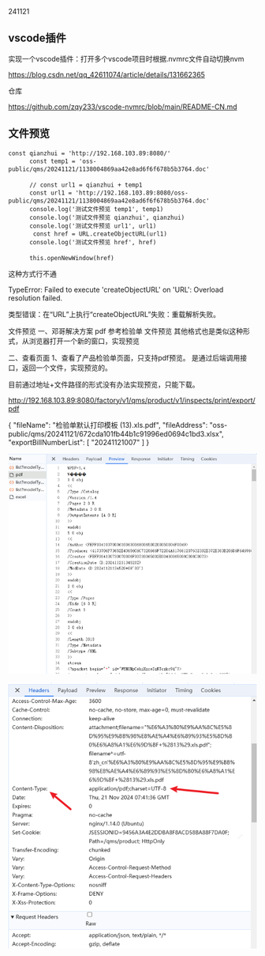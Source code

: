 241121

## vscode插件

实现一个vscode插件：打开多个vscode项目时根据.nvmrc文件自动切换nvm

https://blog.csdn.net/qq_42611074/article/details/131662365



仓库

https://github.com/zqy233/vscode-nvmrc/blob/main/README-CN.md



## 文件预览

```
const qianzhui = 'http://192.168.103.89:8080/'
      const temp1 = 'oss-public/qms/20241121/1138004869aa42e8ad6f6f678b5b3764.doc'

      // const url1 = qianzhui + temp1
      const url1 = 'http://192.168.103.89:8080/oss-public/qms/20241121/1138004869aa42e8ad6f6f678b5b3764.doc'
      console.log('测试文件预览 temp1', temp1)
      console.log('测试文件预览 qianzhui', qianzhui)
      console.log('测试文件预览 url1', url1)
       const href = URL.createObjectURL(url1)
      console.log('测试文件预览 href', href)

      this.openNewWindow(href)
```

这种方式行不通

TypeError: Failed to execute 'createObjectURL' on 'URL': Overload resolution failed.



类型错误：在“URL”上执行“createObjectURL”失败：重载解析失败。





文件预览 
一、邓哥解决方案
pdf 参考检验单 文件预览
其他格式也是类似这种形式，从浏览器打开一个新的窗口，实现预览

二、查看页面
1、查看了产品检验单页面，只支持pdf预览。
是通过后端调用接口，返回一个文件，实现预览的。



目前通过地址+文件路径的形式没有办法实现预览，只能下载。



http://192.168.103.89:8080/factory/v1/qms/product/v1/inspects/print/export/pdf

{
    "fileName": "检验单默认打印模板 (13).xls.pdf",
    "fileAddress": "oss-public/qms/20241121/672cda101fb44b1c91996ed0694c1bd3.xlsx",
    "exportBillNumberList": [
        "20241121007"
    ]
}



![image-20241121145704248](暂存/image-20241121145704248.png)



![image-20241121155111259](暂存/image-20241121155111259.png)